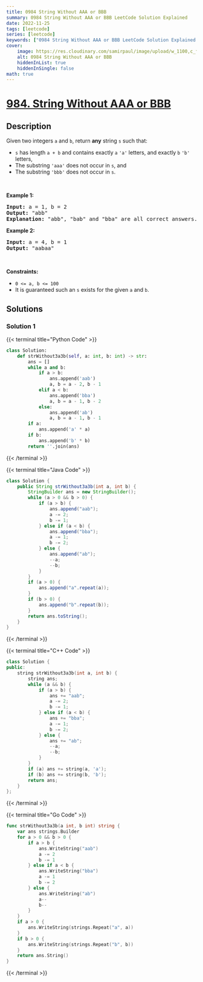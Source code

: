 ```yaml
---
title: 0984 String Without AAA or BBB
summary: 0984 String Without AAA or BBB LeetCode Solution Explained
date: 2022-11-25
tags: [leetcode]
series: [leetcode]
keywords: ["0984 String Without AAA or BBB LeetCode Solution Explained in all languages", "0984 String Without AAA or BBB", "LeetCode", "leetcode solution in Python3 C++ Java Go PHP Ruby Swift TypeScript Rust C# JavaScript C", "GeeksforGeeks", "InterviewBit", "Coding Ninjas", "HackerRank", "HackerEarth", "CodeChef", "TopCoder", "AlgoExpert", "freeCodeCamp", "Codeforces", "GitHub", "AtCoder", "Samir Paul"]
cover:
    image: https://res.cloudinary.com/samirpaul/image/upload/w_1100,c_fit,co_rgb:FFFFFF,l_text:Arial_75_bold:0984 String Without AAA or BBB - Solution Explained/problem-solving.webp
    alt: 0984 String Without AAA or BBB
    hiddenInList: true
    hiddenInSingle: false
math: true
---
```



# [984. String Without AAA or BBB](https://leetcode.com/problems/string-without-aaa-or-bbb)


## Description

<p>Given two integers <code>a</code> and <code>b</code>, return <strong>any</strong> string <code>s</code> such that:</p>

<ul>
	<li><code>s</code> has length <code>a + b</code> and contains exactly <code>a</code> <code>&#39;a&#39;</code> letters, and exactly <code>b</code> <code>&#39;b&#39;</code> letters,</li>
	<li>The substring <code>&#39;aaa&#39;</code> does not occur in <code>s</code>, and</li>
	<li>The substring <code>&#39;bbb&#39;</code> does not occur in <code>s</code>.</li>
</ul>

<p>&nbsp;</p>
<p><strong class="example">Example 1:</strong></p>

<pre>
<strong>Input:</strong> a = 1, b = 2
<strong>Output:</strong> &quot;abb&quot;
<strong>Explanation:</strong> &quot;abb&quot;, &quot;bab&quot; and &quot;bba&quot; are all correct answers.
</pre>

<p><strong class="example">Example 2:</strong></p>

<pre>
<strong>Input:</strong> a = 4, b = 1
<strong>Output:</strong> &quot;aabaa&quot;
</pre>

<p>&nbsp;</p>
<p><strong>Constraints:</strong></p>

<ul>
	<li><code>0 &lt;= a, b &lt;= 100</code></li>
	<li>It is guaranteed such an <code>s</code> exists for the given <code>a</code> and <code>b</code>.</li>
</ul>

## Solutions

### Solution 1

<!-- tabs:start -->

{{< terminal title="Python Code" >}}
```python
class Solution:
    def strWithout3a3b(self, a: int, b: int) -> str:
        ans = []
        while a and b:
            if a > b:
                ans.append('aab')
                a, b = a - 2, b - 1
            elif a < b:
                ans.append('bba')
                a, b = a - 1, b - 2
            else:
                ans.append('ab')
                a, b = a - 1, b - 1
        if a:
            ans.append('a' * a)
        if b:
            ans.append('b' * b)
        return ''.join(ans)
```
{{< /terminal >}}

{{< terminal title="Java Code" >}}
```java
class Solution {
    public String strWithout3a3b(int a, int b) {
        StringBuilder ans = new StringBuilder();
        while (a > 0 && b > 0) {
            if (a > b) {
                ans.append("aab");
                a -= 2;
                b -= 1;
            } else if (a < b) {
                ans.append("bba");
                a -= 1;
                b -= 2;
            } else {
                ans.append("ab");
                --a;
                --b;
            }
        }
        if (a > 0) {
            ans.append("a".repeat(a));
        }
        if (b > 0) {
            ans.append("b".repeat(b));
        }
        return ans.toString();
    }
}
```
{{< /terminal >}}

{{< terminal title="C++ Code" >}}
```cpp
class Solution {
public:
    string strWithout3a3b(int a, int b) {
        string ans;
        while (a && b) {
            if (a > b) {
                ans += "aab";
                a -= 2;
                b -= 1;
            } else if (a < b) {
                ans += "bba";
                a -= 1;
                b -= 2;
            } else {
                ans += "ab";
                --a;
                --b;
            }
        }
        if (a) ans += string(a, 'a');
        if (b) ans += string(b, 'b');
        return ans;
    }
};
```
{{< /terminal >}}

{{< terminal title="Go Code" >}}
```go
func strWithout3a3b(a int, b int) string {
	var ans strings.Builder
	for a > 0 && b > 0 {
		if a > b {
			ans.WriteString("aab")
			a -= 2
			b -= 1
		} else if a < b {
			ans.WriteString("bba")
			a -= 1
			b -= 2
		} else {
			ans.WriteString("ab")
			a--
			b--
		}
	}
	if a > 0 {
		ans.WriteString(strings.Repeat("a", a))
	}
	if b > 0 {
		ans.WriteString(strings.Repeat("b", b))
	}
	return ans.String()
}
```
{{< /terminal >}}

<!-- tabs:end -->

<!-- end -->

